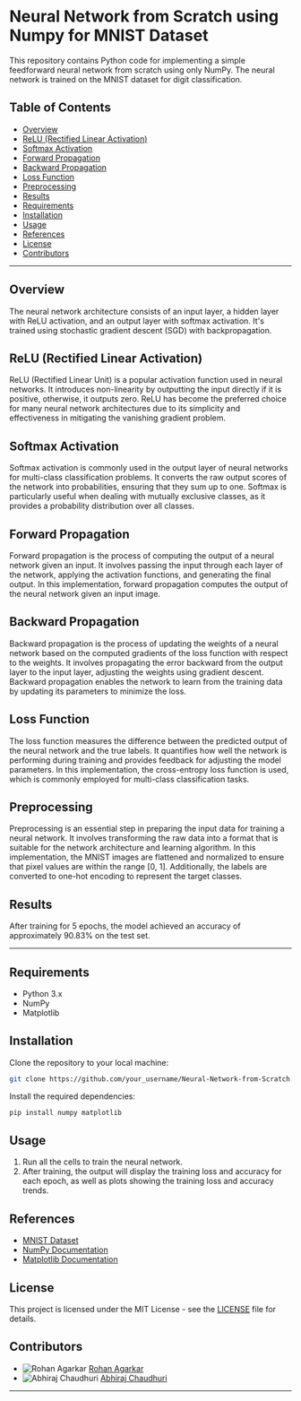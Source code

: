 # Neural Network from Scratch using Numpy for MNIST Dataset

This repository contains Python code for implementing a simple feedforward neural network from scratch using only NumPy. The neural network is trained on the MNIST dataset for digit classification.


## Table of Contents

- [Overview](#overview)
- [ReLU (Rectified Linear Activation)](#relu-rectified-linear-activation)
- [Softmax Activation](#softmax-activation)
- [Forward Propagation](#forward-propagation)
- [Backward Propagation](#backward-propagation)
- [Loss Function](#loss-function)
- [Preprocessing](#preprocessing)
- [Results](#results)
- [Requirements](#requirements)
- [Installation](#installation)
- [Usage](#usage)
- [References](#references)
- [License](#license)
- [Contributors](#contributors)

---

## Overview

The neural network architecture consists of an input layer, a hidden layer with ReLU activation, and an output layer with softmax activation. It's trained using stochastic gradient descent (SGD) with backpropagation.

## ReLU (Rectified Linear Activation)

ReLU (Rectified Linear Unit) is a popular activation function used in neural networks. It introduces non-linearity by outputting the input directly if it is positive, otherwise, it outputs zero. ReLU has become the preferred choice for many neural network architectures due to its simplicity and effectiveness in mitigating the vanishing gradient problem.

## Softmax Activation

Softmax activation is commonly used in the output layer of neural networks for multi-class classification problems. It converts the raw output scores of the network into probabilities, ensuring that they sum up to one. Softmax is particularly useful when dealing with mutually exclusive classes, as it provides a probability distribution over all classes.

## Forward Propagation

Forward propagation is the process of computing the output of a neural network given an input. It involves passing the input through each layer of the network, applying the activation functions, and generating the final output. In this implementation, forward propagation computes the output of the neural network given an input image.

## Backward Propagation

Backward propagation is the process of updating the weights of a neural network based on the computed gradients of the loss function with respect to the weights. It involves propagating the error backward from the output layer to the input layer, adjusting the weights using gradient descent. Backward propagation enables the network to learn from the training data by updating its parameters to minimize the loss.

## Loss Function

The loss function measures the difference between the predicted output of the neural network and the true labels. It quantifies how well the network is performing during training and provides feedback for adjusting the model parameters. In this implementation, the cross-entropy loss function is used, which is commonly employed for multi-class classification tasks.

## Preprocessing

Preprocessing is an essential step in preparing the input data for training a neural network. It involves transforming the raw data into a format that is suitable for the network architecture and learning algorithm. In this implementation, the MNIST images are flattened and normalized to ensure that pixel values are within the range [0, 1]. Additionally, the labels are converted to one-hot encoding to represent the target classes.

## Results
After training for 5 epochs, the model achieved an accuracy of approximately 90.83% on the test set.

---

## Requirements

- Python 3.x
- NumPy
- Matplotlib

## Installation

Clone the repository to your local machine:

```bash
git clone https://github.com/your_username/Neural-Network-from-Scratch.git
```

Install the required dependencies:

```bash
pip install numpy matplotlib
```

## Usage

1. Run all the cells to train the neural network.
2. After training, the output will display the training loss and accuracy for each epoch, as well as plots showing the training loss and accuracy trends.

## References

- [MNIST Dataset](http://yann.lecun.com/exdb/mnist/)
- [NumPy Documentation](https://numpy.org/doc/)
- [Matplotlib Documentation](https://matplotlib.org/stable/contents.html)

## License

This project is licensed under the MIT License - see the [LICENSE](LICENSE) file for details.

## Contributors

- ![Rohan Agarkar](https://media.licdn.com/dms/image/D4D03AQGNwhF1H5O7Kg/profile-displayphoto-shrink_400_400/0/1705987860347?e=1719446400&v=beta&t=-8F6kpQ_4ooI5QLJbIHkoGOVys4jLPvNRyV4vnyVmRs) [Rohan Agarkar](https://github.com/RohanAgarkar)
- ![Abhiraj Chaudhuri](https://avatars.githubusercontent.com/u/117913120?v=4) [Abhiraj Chaudhuri](https://github.com/abhie7)

---
